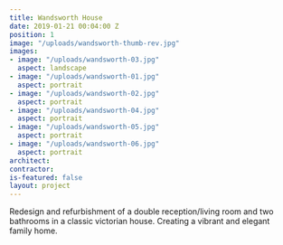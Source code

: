 ```yaml
---
title: Wandsworth House
date: 2019-01-21 00:04:00 Z
position: 1
image: "/uploads/wandsworth-thumb-rev.jpg"
images:
- image: "/uploads/wandsworth-03.jpg"
  aspect: landscape
- image: "/uploads/wandsworth-01.jpg"
  aspect: portrait
- image: "/uploads/wandsworth-02.jpg"
  aspect: portrait
- image: "/uploads/wandsworth-04.jpg"
  aspect: portrait
- image: "/uploads/wandsworth-05.jpg"
  aspect: portrait
- image: "/uploads/wandsworth-06.jpg"
  aspect: portrait
architect: 
contractor: 
is-featured: false
layout: project
---
```


Redesign and refurbishment of a double reception/living room and two bathrooms in a classic victorian house. Creating a vibrant and elegant family home.